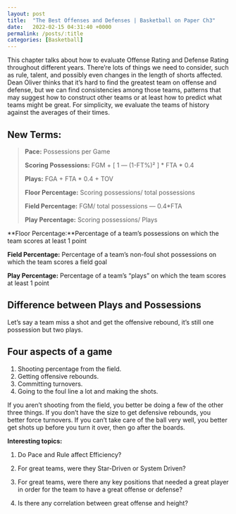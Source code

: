 ```yaml
---
layout: post
title:  "The Best Offenses and Defenses | Basketball on Paper Ch3"
date:   2022-02-15 04:31:40 +0000
permalink: /posts/:title
categories: [Basketball]
---
```


This chapter talks about how to evaluate Offense Rating and Defense Rating throughout different years. There’re lots of things we need to consider, such as rule, talent, and possibly even changes in the length of shorts affected. Dean Oliver thinks that it’s hard to find the greatest team on offense and defense, but we can find consistencies among those teams, patterns that may suggest how to construct other teams or at least how to predict what teams might be great. For simplicity, we evaluate the teams of history against the averages of their times.

**New Terms:**
--------------

> **Pace:** Possessions per Game
> 
> **Scoring Possessions:** FGM + [ 1 — (1-FT%)² ] * FTA * 0.4
> 
> **Plays:** FGA + FTA * 0.4 + TOV
> 
> **Floor Percentage:** Scoring possessions/ total possessions
> 
> **Field Percentage:** FGM/ total possessions — 0.4*FTA
> 
> **Play Percentage:** Scoring possessions/ Plays

**Floor Percentage:**Percentage of a team’s possessions on which the team scores at least 1 point

**Field Percentage:** Percentage of a team’s non-foul shot possessions on which the team scores a field goal

**Play Percentage:** Percentage of a team’s “plays” on which the team scores at least 1 point

**Difference between Plays and Possessions**
--------------------------------------------

Let’s say a team miss a shot and get the offensive rebound, it’s still one possession but two plays.

**Four aspects of a game**
--------------------------

1.  Shooting percentage from the field.
2.  Getting offensive rebounds.
3.  Committing turnovers.
4.  Going to the foul line a lot and making the shots.

If you aren’t shooting from the field, you better be doing a few of the other three things. If you don’t have the size to get defensive rebounds, you better force turnovers. If you can’t take care of the ball very well, you better get shots up before you turn it over, then go after the boards.

**Interesting topics:**

1. Do Pace and Rule affect Efficiency?

2. For great teams, were they Star-Driven or System Driven?

3. For great teams, were there any key positions that needed a great player in order for the team to have a great offense or defense?

4. Is there any correlation between great offense and height?